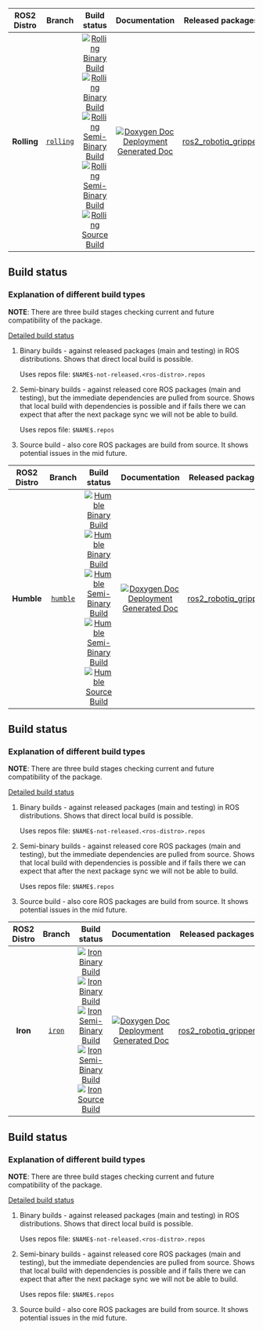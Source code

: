 
ROS2 Distro | Branch | Build status | Documentation | Released packages
:---------: | :----: | :----------: | :-----------: | :---------------:
**Rolling** | [`rolling`](https://github.com/PickNikRobotics/ros2_robotiq_gripper/tree/rolling) | [![Rolling Binary Build](https://github.com/PickNikRobotics/ros2_robotiq_gripper/actions/workflows/rolling-binary-build-main.yml/badge.svg?branch=main)](https://github.com/PickNikRobotics/ros2_robotiq_gripper/actions/workflows/rolling-binary-build-main.yml?branch=main) <br /> [![Rolling Binary Build](https://github.com/PickNikRobotics/ros2_robotiq_gripper/actions/workflows/rolling-binary-build-testing.yml/badge.svg?branch=main)](https://github.com/PickNikRobotics/ros2_robotiq_gripper/actions/workflows/rolling-binary-build-testing.yml?branch=main) <br /> [![Rolling Semi-Binary Build](https://github.com/PickNikRobotics/ros2_robotiq_gripper/actions/workflows/rolling-semi-binary-build-main.yml/badge.svg?branch=main)](https://github.com/PickNikRobotics/ros2_robotiq_gripper/actions/workflows/rolling-semi-binary-build-main.yml?branch=main) <br /> [![Rolling Semi-Binary Build](https://github.com/PickNikRobotics/ros2_robotiq_gripper/actions/workflows/rolling-semi-binary-build-testing.yml/badge.svg?branch=main)](https://github.com/PickNikRobotics/ros2_robotiq_gripper/actions/workflows/rolling-semi-binary-build-testing.yml?branch=main) <br /> [![Rolling Source Build](https://github.com/PickNikRobotics/ros2_robotiq_gripper/actions/workflows/rolling-source-build.yml/badge.svg?branch=main)](https://github.com/PickNikRobotics/ros2_robotiq_gripper/actions/workflows/rolling-source-build.yml?branch=main) | [![Doxygen Doc Deployment](https://github.com/PickNikRobotics/ros2_robotiq_gripper/actions/workflows/doxygen-deploy.yml/badge.svg)](https://github.com/PickNikRobotics/ros2_robotiq_gripper/actions/workflows/doxygen-deploy.yml) <br /> [Generated Doc](https://PickNikRobotics.github.io/ros2_robotiq_gripper_Documentation/rolling/html/index.html) | [ros2_robotiq_gripper](https://index.ros.org/p/ros2_robotiq_gripper/#rolling)

## Build status


### Explanation of different build types

**NOTE**: There are three build stages checking current and future compatibility of the package.

[Detailed build status](.github/workflows/README.md)

1. Binary builds - against released packages (main and testing) in ROS distributions. Shows that direct local build is possible.

   Uses repos file: `$NAME$-not-released.<ros-distro>.repos`

1. Semi-binary builds - against released core ROS packages (main and testing), but the immediate dependencies are pulled from source.
   Shows that local build with dependencies is possible and if fails there we can expect that after the next package sync we will not be able to build.

   Uses repos file: `$NAME$.repos`

1. Source build - also core ROS packages are build from source. It shows potential issues in the mid future.

ROS2 Distro | Branch | Build status | Documentation | Released packages
:---------: | :----: | :----------: | :-----------: | :---------------:
**Humble** | [`humble`](https://github.com/PickNikRobotics/ros2_robotiq_gripper/tree/humble) | [![Humble Binary Build](https://github.com/PickNikRobotics/ros2_robotiq_gripper/actions/workflows/humble-binary-build-main.yml/badge.svg?branch=main)](https://github.com/PickNikRobotics/ros2_robotiq_gripper/actions/workflows/humble-binary-build-main.yml?branch=main) <br /> [![Humble Binary Build](https://github.com/PickNikRobotics/ros2_robotiq_gripper/actions/workflows/humble-binary-build-testing.yml/badge.svg?branch=main)](https://github.com/PickNikRobotics/ros2_robotiq_gripper/actions/workflows/humble-binary-build-testing.yml?branch=main) <br /> [![Humble Semi-Binary Build](https://github.com/PickNikRobotics/ros2_robotiq_gripper/actions/workflows/humble-semi-binary-build-main.yml/badge.svg?branch=main)](https://github.com/PickNikRobotics/ros2_robotiq_gripper/actions/workflows/humble-semi-binary-build-main.yml?branch=main) <br /> [![Humble Semi-Binary Build](https://github.com/PickNikRobotics/ros2_robotiq_gripper/actions/workflows/humble-semi-binary-build-testing.yml/badge.svg?branch=main)](https://github.com/PickNikRobotics/ros2_robotiq_gripper/actions/workflows/humble-semi-binary-build-testing.yml?branch=main) <br /> [![Humble Source Build](https://github.com/PickNikRobotics/ros2_robotiq_gripper/actions/workflows/humble-source-build.yml/badge.svg?branch=main)](https://github.com/PickNikRobotics/ros2_robotiq_gripper/actions/workflows/humble-source-build.yml?branch=main) | [![Doxygen Doc Deployment](https://github.com/PickNikRobotics/ros2_robotiq_gripper/actions/workflows/doxygen-deploy.yml/badge.svg)](https://github.com/PickNikRobotics/ros2_robotiq_gripper/actions/workflows/doxygen-deploy.yml) <br /> [Generated Doc](https://PickNikRobotics.github.io/ros2_robotiq_gripper_Documentation/humble/html/index.html) | [ros2_robotiq_gripper](https://index.ros.org/p/ros2_robotiq_gripper/#humble)

## Build status


### Explanation of different build types

**NOTE**: There are three build stages checking current and future compatibility of the package.

[Detailed build status](.github/workflows/README.md)

1. Binary builds - against released packages (main and testing) in ROS distributions. Shows that direct local build is possible.

   Uses repos file: `$NAME$-not-released.<ros-distro>.repos`

1. Semi-binary builds - against released core ROS packages (main and testing), but the immediate dependencies are pulled from source.
   Shows that local build with dependencies is possible and if fails there we can expect that after the next package sync we will not be able to build.

   Uses repos file: `$NAME$.repos`

1. Source build - also core ROS packages are build from source. It shows potential issues in the mid future.

ROS2 Distro | Branch | Build status | Documentation | Released packages
:---------: | :----: | :----------: | :-----------: | :---------------:
**Iron** | [`iron`](https://github.com/PickNikRobotics/ros2_robotiq_gripper/tree/iron) | [![Iron Binary Build](https://github.com/PickNikRobotics/ros2_robotiq_gripper/actions/workflows/iron-binary-build-main.yml/badge.svg?branch=main)](https://github.com/PickNikRobotics/ros2_robotiq_gripper/actions/workflows/iron-binary-build-main.yml?branch=main) <br /> [![Iron Binary Build](https://github.com/PickNikRobotics/ros2_robotiq_gripper/actions/workflows/iron-binary-build-testing.yml/badge.svg?branch=main)](https://github.com/PickNikRobotics/ros2_robotiq_gripper/actions/workflows/iron-binary-build-testing.yml?branch=main) <br /> [![Iron Semi-Binary Build](https://github.com/PickNikRobotics/ros2_robotiq_gripper/actions/workflows/iron-semi-binary-build-main.yml/badge.svg?branch=main)](https://github.com/PickNikRobotics/ros2_robotiq_gripper/actions/workflows/iron-semi-binary-build-main.yml?branch=main) <br /> [![Iron Semi-Binary Build](https://github.com/PickNikRobotics/ros2_robotiq_gripper/actions/workflows/iron-semi-binary-build-testing.yml/badge.svg?branch=main)](https://github.com/PickNikRobotics/ros2_robotiq_gripper/actions/workflows/iron-semi-binary-build-testing.yml?branch=main) <br /> [![Iron Source Build](https://github.com/PickNikRobotics/ros2_robotiq_gripper/actions/workflows/iron-source-build.yml/badge.svg?branch=main)](https://github.com/PickNikRobotics/ros2_robotiq_gripper/actions/workflows/iron-source-build.yml?branch=main) | [![Doxygen Doc Deployment](https://github.com/PickNikRobotics/ros2_robotiq_gripper/actions/workflows/doxygen-deploy.yml/badge.svg)](https://github.com/PickNikRobotics/ros2_robotiq_gripper/actions/workflows/doxygen-deploy.yml) <br /> [Generated Doc](https://PickNikRobotics.github.io/ros2_robotiq_gripper_Documentation/iron/html/index.html) | [ros2_robotiq_gripper](https://index.ros.org/p/ros2_robotiq_gripper/#iron)

## Build status


### Explanation of different build types

**NOTE**: There are three build stages checking current and future compatibility of the package.

[Detailed build status](.github/workflows/README.md)

1. Binary builds - against released packages (main and testing) in ROS distributions. Shows that direct local build is possible.

   Uses repos file: `$NAME$-not-released.<ros-distro>.repos`

1. Semi-binary builds - against released core ROS packages (main and testing), but the immediate dependencies are pulled from source.
   Shows that local build with dependencies is possible and if fails there we can expect that after the next package sync we will not be able to build.

   Uses repos file: `$NAME$.repos`

1. Source build - also core ROS packages are build from source. It shows potential issues in the mid future.
